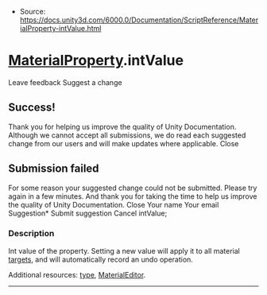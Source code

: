 * Source: https://docs.unity3d.com/6000.0/Documentation/ScriptReference/MaterialProperty-intValue.html

#  [MaterialProperty](https://docs.unity3d.com/6000.0/Documentation/ScriptReference/MaterialProperty.html).intValue
Leave feedback
Suggest a change
## Success!
Thank you for helping us improve the quality of Unity Documentation. Although we cannot accept all submissions, we do read each suggested change from our users and will make updates where applicable.
Close
## Submission failed
For some reason your suggested change could not be submitted. Please <a>try again</a> in a few minutes. And thank you for taking the time to help us improve the quality of Unity Documentation.
Close
Your name Your email Suggestion* Submit suggestion
Cancel
intValue; 
### Description
Int value of the property.
Setting a new value will apply it to all material [targets](https://docs.unity3d.com/6000.0/Documentation/ScriptReference/MaterialProperty-targets.html), and will automatically record an undo operation.  
  
Additional resources: [type](https://docs.unity3d.com/6000.0/Documentation/ScriptReference/MaterialProperty-type.html), [MaterialEditor](https://docs.unity3d.com/6000.0/Documentation/ScriptReference/MaterialEditor.html).
* * *
